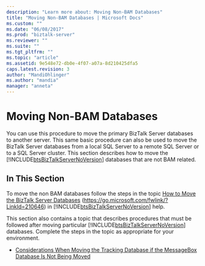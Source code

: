 ```yaml
---
description: "Learn more about: Moving Non-BAM Databases"
title: "Moving Non-BAM Databases | Microsoft Docs"
ms.custom: ""
ms.date: "06/08/2017"
ms.prod: "biztalk-server"
ms.reviewer: ""
ms.suite: ""
ms.tgt_pltfrm: ""
ms.topic: "article"
ms.assetid: 9e548e72-db0e-4f07-a07a-8d210425dfa5
caps.latest.revision: 3
author: "MandiOhlinger"
ms.author: "mandia"
manager: "anneta"
---
```

# Moving Non-BAM Databases
You can use this procedure to move the primary BizTalk Server databases to another server. This same basic procedure can also be used to move the BizTalk Server databases from a local SQL Server to a remote SQL Server or to a SQL Server cluster. This section describes how to move the [!INCLUDE[btsBizTalkServerNoVersion](../includes/btsbiztalkservernoversion-md.md)] databases that are not BAM related.

## In This Section
 To move the non BAM databases follow the steps in the topic [How to Move the BizTalk Server Databases](../core/how-to-move-the-biztalk-server-databases.md) (<https://go.microsoft.com/fwlink/?LinkId=210646>) in [!INCLUDE[btsBizTalkServerNoVersion](../includes/btsbiztalkservernoversion-md.md)] help.

 This section also contains a topic that describes procedures that must be followed after moving particular [!INCLUDE[btsBizTalkServerNoVersion](../includes/btsbiztalkservernoversion-md.md)] databases. Complete the steps in the topic as appropriate for your environment.

-   [Considerations When Moving the Tracking Database if the MessageBox Database Is Not Being Moved](../technical-guides/before-you-move-the-tracking-database-if-messagebox-database-is-not-moving.md)